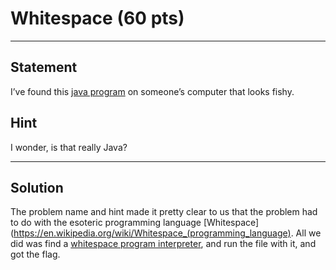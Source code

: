# Whitespace (60 pts)



---

## Statement
I’ve found this [java program](./files/whitespacejava.java) on someone’s computer that looks fishy.

## Hint
I wonder, is that really Java?


---

## Solution
The problem name and hint made it pretty clear to us that the problem had to do with the esoteric programming language [Whitespace](https://en.wikipedia.org/wiki/Whitespace_(programming_language). All we did was find a [whitespace program interpreter](https://github.com/hostilefork/whitespacers/blob/master/python/interpreter.py), and run the file with it, and got the flag.